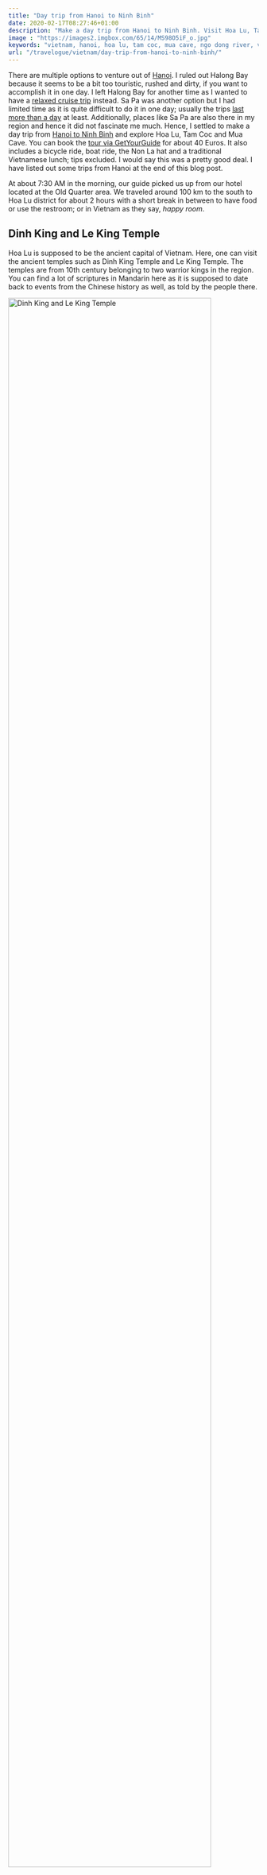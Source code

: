 ```yaml
---
title: "Day trip from Hanoi to Ninh Binh"
date: 2020-02-17T08:27:46+01:00
description: "Make a day trip from Hanoi to Ninh Binh. Visit Hoa Lu, Tam Coc and Mua Cave. Ride a bicycle, chill on a boat, wear a Non La Hat and have a traditional Vietnamese meal."
image : "https://images2.imgbox.com/65/14/MS98O5iF_o.jpg"
keywords: "vietnam, hanoi, hoa lu, tam coc, mua cave, ngo dong river, vietnamese food, non la hat, ninh binh"
url: "/travelogue/vietnam/day-trip-from-hanoi-to-ninh-binh/"
---
```


There are multiple options to venture out of <a href = "https://www.ankuroh.com/travelogue/vietnam/things-to-do-in-hanoi-vietnam/" target = "_blank">Hanoi</a>. I ruled out Halong Bay because it seems to be a bit too touristic, rushed and dirty, if you want to accomplish it in one day. I left Halong Bay for another time as I wanted to have a <a href = "https://www.getyourguide.com/hanoi-l205/from-hanoi-luxury-flamingo-2-day1-night-cruise-t205683/?partner_id=AAHMPGG&utm_medium=online_publisher&cmp=Vietnam" target = "_blank">relaxed cruise trip</a> instead. Sa Pa was another option but I had limited time as it is quite difficult to do it in one day; usually the trips <a href = "https://www.getyourguide.com/hanoi-l205/2-day-sapa-bus-tour-from-hanoi-and-sapa-hotel-stay-t49881/?partner_id=AAHMPGG&utm_medium=online_publisher&cmp=Vietnam" target = "_blank">last more than a day</a> at least. Additionally, places like Sa Pa are also there in my region and hence it did not fascinate me much. Hence, I settled to make a day trip from <a href = "https://www.getyourguide.com/hanoi-l205/hoa-lu-tam-coc-mua-cave-w-amazing-view-all-inclusive-t169432/?partner_id=AAHMPGG&utm_medium=online_publisher&cmp=Vietnam" target = "_blank">Hanoi to Ninh Binh</a> and explore Hoa Lu, Tam Coc and Mua Cave. You can book the <a href = "https://www.getyourguide.com/hanoi-l205/hoa-lu-tam-coc-mua-cave-w-amazing-view-all-inclusive-t169432/?partner_id=AAHMPGG&utm_medium=online_publisher&cmp=Vietnam" target = "_blank">tour via GetYourGuide</a> for about 40 Euros. It also includes a bicycle ride, boat ride, the Non La hat and a traditional Vietnamese lunch; tips excluded. I would say this was a pretty good deal. I have listed out some trips from Hanoi at the end of this blog post.

At about 7:30 AM in the morning, our guide picked us up from our hotel located at the Old Quarter area. We traveled around 100 km to the south to Hoa Lu district for about 2 hours with a short break in between to have food or use the restroom; or in Vietnam as they say, <i>happy room</i>.

## Dinh King and Le King Temple

Hoa Lu is supposed to be the ancient capital of Vietnam. Here, one can visit the ancient temples such as Dinh King Temple and Le King Temple. The temples are from 10th century belonging to two warrior kings in the region. You can find a lot of scriptures in Mandarin here as it is supposed to date back to events from the Chinese history as well, as told by the people there.

<img src = "https://images2.imgbox.com/62/2c/QmzYFCHU_o.jpg" alt = "Dinh King and Le King Temple" width = "90%" />

I did read online that one is supposed to maintain a dress code here but it was not clear what exactly. I wore my shorts as it was too hot but I carried my jeans in a bag just to be on the safer side. Thankfully, I did not have to wear them in that scorching heat. That's me wearing shorts, a t-shirt from Anaconda and a Non La hat.

<img src = "https://images2.imgbox.com/11/74/nvbmYZKa_o.jpg" alt = "Non La Hat" width = "80%" />

## Take bicycle

After spending close to an hour, we went to a place to get our bicycles. We were now riding the bicycle in the Tam Coc area around the countryside of Ninh Binh province. The ride around the lakes and mountains lasted almost 30-40 minutes before everyone headed back to the same point for lunch. One can choose to opt out of this but I completely recommend it. Clicking pictures while riding the bicycle can be a challenge but not impossible. The roads are not really roads but rather paths carved out of some field. They can have ups and downs and lots of puddles.

<img src = "https://images2.imgbox.com/0b/7d/zM4O1oVM_o.jpg" alt = "Bicycle Ride in Tam Coc area" width = "80%" />

## Have Vietnamese Lunch

While this was one thing I was looking forward to, this was easily one of the most disappointing one. I had good Vietnamese food almost everywhere but this one just does not make the cut. The food was not entirely Vietnamese; there were other South East Asian and Western dishes as well. The few Vietnamese dishes that they had were average as well. The spring rolls, the Pho, the noodles; everything was average. One good thing I liked about them was that they charged you for wasting every few grams or so. May be this is something that needs to be done worldwide. After the meal, we had a short tea time outside the restaurant.

<img src = "https://images2.imgbox.com/34/51/uEb6Bs4Q_o.jpg" alt = "Vietnamese Lunch" width = "90%" /> 

## Boat ride along Ngo Dong river

From the lunch place, we went to another point to have a boat ride along Ngo Dong river. You have a person in charge of the boat accompanied by another person from the tour. The boat ride is really beautiful and perhaps my favorite part of the tour.

<img src = "https://images2.imgbox.com/59/ea/6ODkHA6d_o.jpg" alt = "Boat ride in Ngo Dong river" width = "80%" /> 

After a point, you can see the floating market in middle of nowhere where you can buy some fruits, vegetables, water or even better, beer. 

<img src = "https://images2.imgbox.com/3c/f3/Ur8e7WhD_o.jpg" alt = "Ngo Dong River Floating Market" width = "90%" /> 

I just bought a beer, laid back and soaked into the beautiful landscape for about 90 minutes. I always wanted to have beer on my own boat back in Munich; may be some day this dream comes true. A happy picture of myself with beer on the boat; pure bliss!

<img src = "https://images2.imgbox.com/59/9e/MEbguDRZ_o.jpg" alt = "Beer, boat and myself" width = "80%" /> 

I struck a conversation with lady in charge of my boat. She said how she had to do this for about 5-6 times a day because each trip takes around 90 minutes. She also rows the boat mostly with her feet. She is paid a few thousand Vietnamese Dongs for this and hence she heavily relies on tips from tourists. She requested me to tip her 1 USD and that is when I realized how valuable 1 USD is for her. I gave her 2 USD instead and she gladly told me how she is going to have a nice lunch the next day. Moments like these make you happy as well.

<img src = "https://images2.imgbox.com/56/0d/KF780rdG_o.jpg" alt = "Lady pedalling the boat" width = "80%" /> 

## Hike up Mua Cave

This was the last part of our tour. Not everyone hikes up till the last point because it is about 600 steps and they can be quite steep. You may need good shoes; I was not aware of this as I was wearing my sandals. Get some energy drink or water with you; very likely you will need it. There is another shorter hike which I skipped because I wanted to get to the highest possible point. While hiking to the highest point, you can get a view to the shrine which is the shorter end of the hike; looks magnificent.

<img src = "https://images2.imgbox.com/65/14/MS98O5iF_o.jpg" alt = "Mua Cave Shorter Hike" width = "90%" /> 

You get a panaromic view of the Tam Coc area; the area where we had our wonderful boat ride along the Ngo Dong river. I do not consider myself a hiking person but if I enjoyed this hike, so will my friends back in Munich. It was completely worth it.

<img src = "https://images2.imgbox.com/1d/73/l25mZu16_o.jpg" alt = "Panaromic View of Mua Cave" width = "90%" /> 

Around 5 PM, were done with our tour and started heading back to Hanoi. Due to the maddening traffic, it took a little longer than it took in the morning. Overall, this trip took around 12 hours with lots of activities and things to see and experience.

<hr>

## Alternative trips from Hanoi

Here is a list of alternative trips from Hanoi. 

### Ninh Binh Province

1. <a href = "https://www.getyourguide.com/hanoi-l205/hoa-lu-tam-coc-mua-cave-w-amazing-view-all-inclusive-t169432/?partner_id=AAHMPGG&utm_medium=online_publisher&cmp=Vietnam" target = "_blank">Hoa Lu, Tam Coc, Mua Cave w/ Amazing View- All Inclusive</a>
2. <a href = "https://www.getyourguide.com/hanoi-l205/1-day-hoa-lu-tam-coc-tour-from-hanoi-t27339/?partner_id=AAHMPGG&utm_medium=online_publisher&cmp=Vietnam" target = "_blank">Full Day Hoa Lu & Tam Coc: Small Group Tour & Buffet Lunch</a>
3. <a href = "https://www.getyourguide.com/hanoi-l205/full-day-trang-an-hoa-lu-mua-cave-group-tour-with-lunch-t169474/?partner_id=AAHMPGG&utm_medium=online_publisher&cmp=Vietnam" target = "_blank">Full-Day Trang An, Hoa Lu & Mua Cave Tour with Lunch</a>

### Halong Bay

1. <a href = "https://www.getyourguide.com/hanoi-l205/full-day-halong-private-cruise-t35388/?partner_id=AAHMPGG&utm_medium=online_publisher&cmp=Vietnam" target = "_blank">Halong Day Tour: Islands, Caves, Kayak with Dragonfly Cruise</a>
2. <a href = "https://www.getyourguide.com/hanoi-l205/from-hanoi-luxury-flamingo-2-day1-night-cruise-t205683/?partner_id=AAHMPGG&utm_medium=online_publisher&cmp=Vietnam" target = "_blank">Halong Bay 2-Day, 1-Night Luxury 4-Star Cruise with Transfer</a>
3. <a href = "https://www.getyourguide.com/hanoi-l205/luxury-trip-to-halong-bay-with-cruise-premium-transport-t122052/?partner_id=AAHMPGG&utm_medium=online_publisher&cmp=Vietnam" target = "_blank">Halong Luxury Full Day Trip – Limousine Van & Expressway</a>
4. <a href = "https://www.getyourguide.com/hanoi-l205/from-hanoi-2-day-ha-long-bay-cruise-t111511/?partner_id=AAHMPGG&utm_medium=online_publisher&cmp=Vietnam" target = "_blank">From Hanoi: 2-Day & 1 Night Halong Bay Tour</a>

### Sa Pa

1. <a href = "https://www.getyourguide.com/sa-pa-l1049/3-day-medium-trek-in-sapa-by-bus-from-hanoi-t107899/?partner_id=AAHMPGG&utm_medium=online_publisher&cmp=Vietnam" target = "_blank">Sapa: 3-Day Medium Trek and Bus Trip from Hanoi</a>
2. <a href = "https://www.getyourguide.com/hanoi-l205/2-day-sapa-bus-tour-from-hanoi-and-sapa-hotel-stay-t49881/?partner_id=AAHMPGG&utm_medium=online_publisher&cmp=Vietnam" target = "_blank">From Hanoi: 2-Day Spectacular Sapa Trekking and Bus Tour</a>